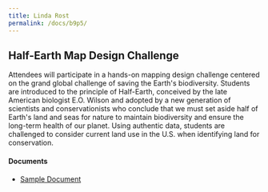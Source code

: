```yaml
---
title: Linda Rost
permalink: /docs/b9p5/
---
```


## Half-Earth Map Design Challenge

Attendees will participate in a hands-on mapping design challenge centered on the grand global challenge of saving the Earth's biodiversity. Students are introduced to the principle of Half-Earth, conceived by the late American biologist E.O. Wilson and adopted by a new generation of scientists and conservationists who conclude that we must set aside half of Earth's land and seas for nature to maintain biodiversity and ensure the long-term health of our planet. Using authentic data, students are challenged to consider current land use in the U.S. when identifying land for conservation.

#### Documents
 - [Sample Document](../wednesday/breakout7/documents/b1p1d1.pdf)